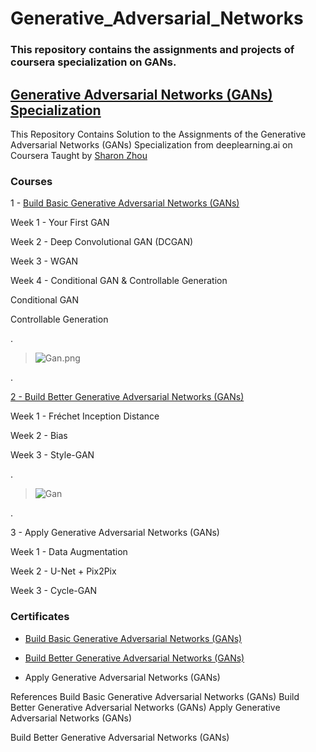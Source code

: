 

# Generative_Adversarial_Networks



### This repository contains the assignments and projects of coursera specialization on GANs.



## [Generative Adversarial Networks (GANs) Specialization](https://www.coursera.org/specializations/generative-adversarial-networks-gans)



This Repository Contains Solution to the Assignments of the Generative Adversarial Networks (GANs) Specialization from deeplearning.ai on Coursera Taught by [Sharon Zhou](https://www.coursera.org/instructor/sharon-zhou)



### Courses



1 - [Build Basic Generative Adversarial Networks (GANs)](https://coursera.org/share/d196ae5617e13af2f3916ae98d588931)


 Week 1 - Your First GAN
 
 
 Week 2 - Deep Convolutional GAN (DCGAN)
 
 
 Week 3 - WGAN
 
 
 Week 4 - Conditional GAN & Controllable Generation
 
 
Conditional GAN


Controllable Generation


.

> ![Gan.png](https://udacity-reviews-uploads.s3.us-west-2.amazonaws.com/_attachments/399095/1608840129/Gan.png)

.


[2 - Build Better Generative Adversarial Networks (GANs)](https://coursera.org/share/193a45c400d404a6ad52bbfffeb471c0)



Week 1 - Fréchet Inception Distance


Week 2 - Bias


Week 3 - Style-GAN

.

> ![Gan](https://user-images.githubusercontent.com/36210723/103105755-6ca81600-4638-11eb-9e83-76b1ecc657a4.png)



.



3 - Apply Generative Adversarial Networks (GANs)



Week 1 - Data Augmentation


Week 2 - U-Net + Pix2Pix


Week 3 - Cycle-GAN





### Certificates


- [Build Basic Generative Adversarial Networks (GANs)](https://coursera.org/share/d196ae5617e13af2f3916ae98d588931)

- [Build Better Generative Adversarial Networks (GANs)](https://coursera.org/share/193a45c400d404a6ad52bbfffeb471c0)

- Apply Generative Adversarial Networks (GANs)



References
Build Basic Generative Adversarial Networks (GANs)
Build Better Generative Adversarial Networks (GANs)
Apply Generative Adversarial Networks (GANs)


Build Better Generative Adversarial Networks (GANs)


